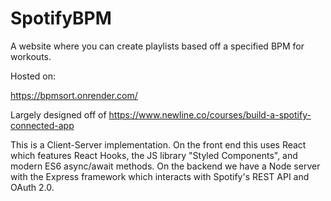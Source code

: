 # SpotifyBPM
A website where you can create playlists based off a specified BPM for workouts. 

Hosted on: 

https://bpmsort.onrender.com/

Largely designed off of https://www.newline.co/courses/build-a-spotify-connected-app 

This is a Client-Server implementation. On the front end this uses React which features React Hooks, the JS library "Styled Components", and modern ES6 async/await methods. On the backend we have a Node server with the Express framework which interacts with Spotify's REST API and OAuth 2.0. 
